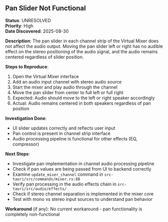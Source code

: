 ## Pan Slider Not Functional

**Status**: UNRESOLVED  
**Priority**: High  
**Date Discovered**: 2025-08-30

**Description**: The pan slider in each channel strip of the Virtual Mixer does not affect the audio output. Moving the pan slider left or right has no audible effect on the stereo positioning of the audio signal, and the audio remains centered regardless of slider position.

**Steps to Reproduce**:

1. Open the Virtual Mixer interface
2. Add an audio input channel with stereo audio source
3. Start the mixer and play audio through the channel
4. Move the pan slider from center to full left or full right
5. Expected: Audio should move to the left or right speaker accordingly
6. Actual: Audio remains centered in both speakers regardless of pan position

**Investigation Done**:

- UI slider updates correctly and reflects user input
- Pan control is present in channel strip interface
- Audio processing pipeline is functional for other effects (EQ, compressor)

**Next Steps**:

- Investigate pan implementation in channel audio processing pipeline
- Check if pan values are being passed from UI to backend correctly
- Examine `update_mixer_channel` command in `src-tauri/src/commands/mixer.rs:88`
- Verify pan processing in the audio effects chain in `src-tauri/src/audio/effects/`
- Check if stereo channel separation is implemented in the mixer core
- Test with mono vs stereo input sources to understand pan behavior

**Workaround** (if any): No current workaround - pan functionality is completely non-functional